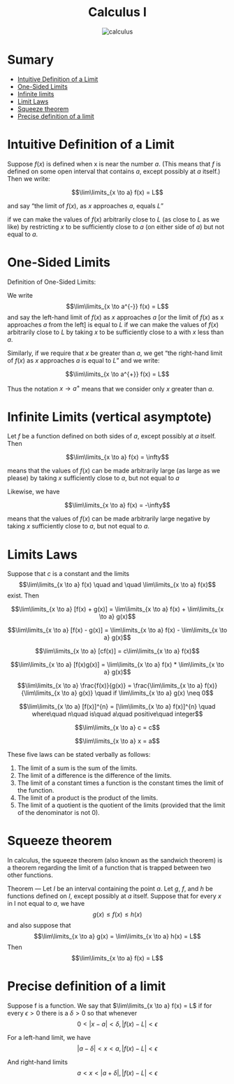 <div align="center">
  <h1>Calculus I</h1>
  <img src="https://miro.medium.com/v2/resize:fit:720/format:webp/1*L76A5gL6176UbMgn7q4Ybg.jpeg" alt="calculus"/>
</div>

# Sumary 

* [Intuitive Definition of a Limit](https://github.com/gabrielfelipeassuncaodesouza/Computer-Science-Unifap/tree/main/SemI/CalculusI#intuitive-definition-of-a-limit)
* [One-Sided Limits](https://github.com/gabrielfelipeassuncaodesouza/Computer-Science-Unifap/tree/main/SemI/CalculusI/README.md#one-sided-limits)
* [Infinite limits](https://github.com/gabrielfelipeassuncaodesouza/Computer-Science-Unifap/tree/main/SemI/CalculusI/README.md#infinite-limits-vertical-asymptote)
* [Limit Laws](https://github.com/gabrielfelipeassuncaodesouza/Computer-Science-Unifap/tree/main/SemI/CalculusI/README.md#limits-laws)
* [Squeeze theorem](https://github.com/gabrielfelipeassuncaodesouza/Computer-Science-Unifap/tree/main/SemI/CalculusI/README.md#squeeze-theorem)
* [Precise definition of a limit](https://github.com/gabrielfelipeassuncaodesouza/Computer-Science-Unifap/tree/main/SemI/CalculusI/README.md#precise-definition-of-a-limit)

# Intuitive Definition of a Limit 

Suppose $f(x)$ is defined when x is near the number $a$. (This means that $f$ is defined on some open interval that contains $a$, except possibly at $a$ itself.) Then we write: 

$$\lim\limits_{x \to a} f(x) = L$$

and say “the limit of $f(x)$, as $x$ approaches $a$, equals $L$” 

if we can make the values of $f(x)$ arbitrarily close to $L$ (as close to $L$ as we like) by restricting $x$ to be sufficiently close to $a$ (on either side of $a$) but not equal to $a$.

# One-Sided Limits

Definition of One-Sided Limits:

We write $$\lim\limits_{x \to a^{-}} f(x) = L$$ and say the left-hand limit of $f(x)$ as $x$ approaches $a$ [or the limit of $f(x)$ as  x approaches $a$ from the left] is equal to $L$ if we can make the values of $f(x)$  arbitrarily close to $L$ by taking $x$ to be sufficiently close to a with $x$ less than $a$.

Similarly, if we require that $x$ be greater than $a$, we get “the right-hand limit of $f(x)$ as $x$ approaches $a$ is equal to $L$” and we write:

$$\lim\limits_{x \to a^{+}} f(x) = L$$ 

Thus the notation $x \to a^{+}$ means that we consider only $x$ greater than $a$. 

# Infinite Limits (vertical asymptote)

Let $f$ be a function defined on both sides of $a$, except possibly at $a$ itself. Then 

$$\lim\limits_{x \to a} f(x) = \infty$$

means that the values of $f(x)$ can be made arbitrarily large (as large as we please) by taking $x$ sufficiently close to $a$, but not equal to $a$

Likewise, we have 

$$\lim\limits_{x \to a} f(x) = -\infty$$ 

means that the values of $f(x)$ can be made arbitrarily large negative by taking $x$ sufficiently close to $a$, but not equal to $a$.

# Limits Laws

Suppose that $c$ is a constant and the limits $$\lim\limits_{x \to a} f(x)  \quad  and  \quad  \lim\limits_{x \to a} f(x)$$ exist. Then

$$\lim\limits_{x \to a} [f(x) + g(x)] = \lim\limits_{x \to a} f(x) + \lim\limits_{x \to a} g(x)$$

$$\lim\limits_{x \to a} [f(x) - g(x)] = \lim\limits_{x \to a} f(x) - \lim\limits_{x \to a} g(x)$$

$$\lim\limits_{x \to a} [cf(x)] = c\lim\limits_{x \to a} f(x)$$

$$\lim\limits_{x \to a} [f(x)g(x)] = \lim\limits_{x \to a} f(x) * \lim\limits_{x \to a} g(x)$$

$$\lim\limits_{x \to a} \frac{f(x)}{g(x)} = \frac{\lim\limits_{x \to a} f(x)}{\lim\limits_{x \to a} g(x)} \quad if \lim\limits_{x \to a} g(x) \neq 0$$

$$\lim\limits_{x \to a} [f(x)]^{n} = [\lim\limits_{x \to a} f(x)]^{n}   \quad  where\quad n\quad is\quad a\quad positive\quad integer$$

$$\lim\limits_{x \to a} c = c$$

$$\lim\limits_{x \to a} x = a$$

These five laws can be stated verbally as follows: 

1. The limit of a sum is the sum of the limits. 
2. The limit of a difference is the difference of the limits. 
3. The limit of a constant times a function is the constant times the limit of the function. 
4. The limit of a product is the product of the limits. 
5. The limit of a quotient is the quotient of the limits (provided that the limit of the denominator is not 0).

# Squeeze theorem

In calculus, the squeeze theorem (also known as the sandwich theorem) is a theorem regarding the limit of a function that is trapped between two other functions.



Theorem —  Let $I$ be an interval containing the point $a$. Let $g$, $f$, and $h$ be functions defined on $I$, except possibly at $a$ itself. Suppose that for every $x$ in I not equal to $a$, we have
$$g(x) ≤ f(x) ≤ h(x)$$
and also suppose that
$$\lim\limits_{x \to a} g(x) = \lim\limits_{x \to a} h(x) = L$$
Then
$$\lim\limits_{x \to a} f(x) = L$$

# Precise definition of a limit

Suppose f is a function. We say that $\lim\limits_{x \to a} f(x) = L$ if for every $ϵ > 0$ there is a $δ > 0$ so that whenever $$0 < |x−a| < δ, |f(x)−L| < ϵ$$

For a left-hand limit, we have
$$|a−δ| < x < a, |f(x)−L| < ϵ$$

And right-hand limits
$$a < x < |a+δ|, |f(x)−L| < ϵ$$

